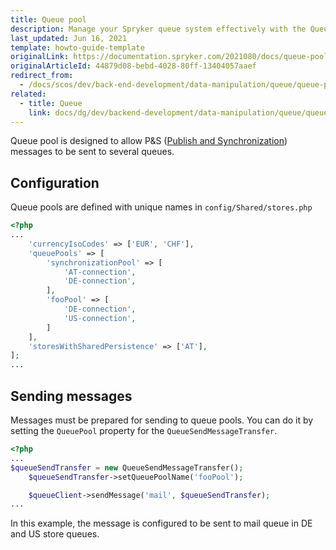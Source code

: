 ```yaml
---
title: Queue pool
description: Manage your Spryker queue system effectively with the Queue Pool feature. This guide explains how to organize and optimize queues, ensuring better message processing and resource management for your ecommerce backend.
last_updated: Jun 16, 2021
template: howto-guide-template
originalLink: https://documentation.spryker.com/2021080/docs/queue-pool
originalArticleId: 44879d08-bebd-4028-80ff-13404057aaef
redirect_from:
  - /docs/scos/dev/back-end-development/data-manipulation/queue/queue-pool.html
related:
  - title: Queue
    link: docs/dg/dev/backend-development/data-manipulation/queue/queue.html
---
```


Queue pool is designed to allow P&S ([Publish and Synchronization](/docs/dg/dev/backend-development/data-manipulation/data-publishing/publish-and-synchronization.html)) messages to be sent to several queues.

## Configuration

Queue pools are defined with unique names in `config/Shared/stores.php`

```php
<?php
...
    'currencyIsoCodes' => ['EUR', 'CHF'],
    'queuePools' => [
        'synchronizationPool' => [
            'AT-connection',
            'DE-connection',
        ],
        'fooPool' => [
            'DE-connection',
            'US-connection',
        ]
    ],
    'storesWithSharedPersistence' => ['AT'],
];
...
```

## Sending messages

Messages must be prepared for sending to queue pools. You can do it by setting the `QueuePool` property for the `QueueSendMessageTransfer`.

```php
<?php
...
$queueSendTransfer = new QueueSendMessageTransfer();
    $queueSendTransfer->setQueuePoolName('fooPool');

    $queueClient->sendMessage('mail', $queueSendTransfer);
...
```

In this example, the message is configured to be sent to mail queue in DE and US store queues.
